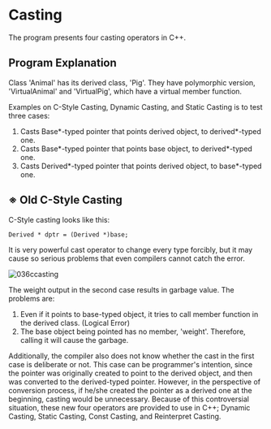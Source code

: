 # Casting

The program presents four casting operators in C++.

## Program Explanation

Class 'Animal' has its derived class, 'Pig'. They have polymorphic version, 'VirtualAnimal' and 'VirtualPig', which have a virtual member function.

Examples on C-Style Casting, Dynamic Casting, and Static Casting is to test three cases:

  1. Casts Base*-typed pointer that points derived object, to derived*-typed one.
  2. Casts Base*-typed pointer that points base object, to derived*-typed one.
  3. Casts Derived*-typed pointer that points derived object, to base*-typed one.

## ※ Old C-Style Casting

C-Style casting looks like this:

    Derived * dptr = (Derived *)base;
    
It is very powerful cast operator to change every type forcibly, but it may cause so serious problems that even compilers cannot catch the error.

![036ccasting](https://user-images.githubusercontent.com/48712088/141679517-41a7ade0-d642-4bc5-83c0-ac8ff7fce4ba.png)

The weight output in the second case results in garbage value.
The problems are:

  1. Even if it points to base-typed object, it tries to call member function in the derived class. (Logical Error)
  2. The base object being pointed has no member, 'weight'. Therefore, calling it will cause the garbage.

Additionally, the compiler also does not know whether the cast in the first case is deliberate or not.
This case can be programmer's intention, since the pointer was originally created to point to the derived object, and then was converted to the derived-typed pointer.
However, in the perspective of conversion process, if he/she created the pointer as a derived one at the beginning, casting would be unnecessary.
Because of this controversial situation, these new four operators are provided to use in C++; Dynamic Casting, Static Casting, Const Casting, and Reinterpret Casting.

